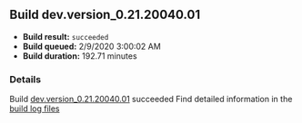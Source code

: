 ## Build dev.version_0.21.20040.01
- **Build result:** `succeeded`
- **Build queued:** 2/9/2020 3:00:02 AM
- **Build duration:** 192.71 minutes
### Details
Build [dev.version_0.21.20040.01](https://winappstudio.visualstudio.com/web/build.aspx?pcguid=a4ef43be-68ce-4195-a619-079b4d9834c2&builduri=vstfs%3a%2f%2f%2fBuild%2fBuild%2f32831) succeeded
Find detailed information in the [build log files]()
